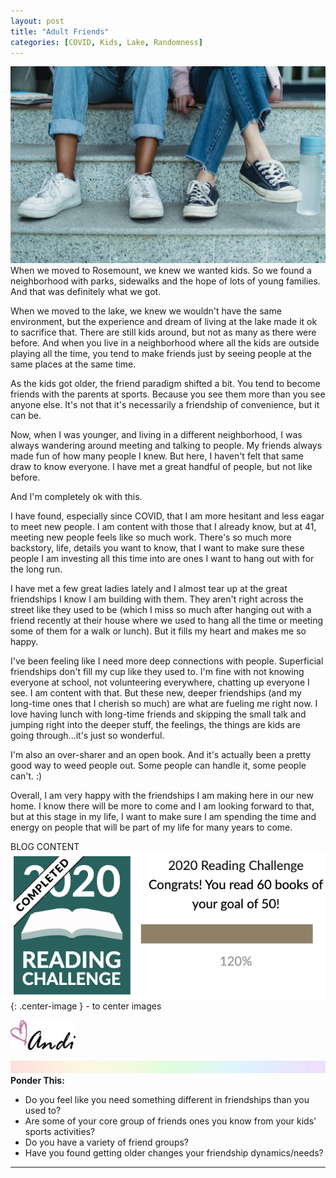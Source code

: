 ```yaml
---
layout: post
title: "Adult Friends"
categories: [COVID, Kids, Lake, Randomness]
---
```

![Friends](/images/feetfriends.jpeg)
When we moved to Rosemount, we knew we wanted kids. So we found a neighborhood with parks, sidewalks and the hope of lots of young families. And that was definitely what we got. 

When we moved to the lake, we knew we wouldn't have the same environment, but the experience and dream of living at the lake made it ok to sacrifice that. There are still kids around, but not as many as there were before. And when you live in a neighborhood where all the kids are outside playing all the time, you tend to make friends just by seeing people at the same places at the same time. 

As the kids got older, the friend paradigm shifted a bit. You tend to become friends with the parents at sports. Because you see them more than you see anyone else. It's not that it's necessarily a friendship of convenience, but it can be. 

Now, when I was younger, and living in a different neighborhood, I was always wandering around meeting and talking to people. My friends always made fun of how many people I knew. But here, I haven't felt that same draw to know everyone. I have met a great handful of people, but not like before. 

And I'm completely ok with this.

I have found, especially since COVID, that I am more hesitant and less eagar to meet new people. I am content with those that I already know, but at 41, meeting new people feels like so much work. There's so much more backstory, life, details you want to know, that I want to make sure these people I am investing all this time into are ones I want to hang out with for the long run. 

I have met a few great ladies lately and I almost tear up at the great friendships I know I am building with them. They aren't right across the street like they used to be (which I miss so much after hanging out with a friend recently at their house where we used to hang all the time or meeting some of them for a walk or lunch). But it fills my heart and makes me so happy.

I've been feeling like I need more deep connections with people. Superficial friendships don't fill my cup like they used to. I'm fine with not knowing everyone at school, not volunteering everywhere, chatting up everyone I see. I am content with that. But these new, deeper friendships (and my long-time ones that I cherish so much) are what are fueling me right now. I love having lunch with long-time friends and skipping the small talk and jumping right into the deeper stuff, the feelings, the things are kids are going through...it's just so wonderful. 

I'm also an over-sharer and an open book. And it's actually been a pretty good way to weed people out. Some people can handle it, some people can't. :) 

Overall, I am very happy with the friendships I am making here in our new home. I know there will be more to come and I am looking forward to that, but at this stage in my life, I want to make sure I am spending the time and energy on people that will be part of my life for many years to come. 

BLOG CONTENT
![reading](/images/ReadingChallenge.png){: .center-image } - to center images

![Andi](/images/andi.jpg)

![header](/images/SkinnyRainbow.jpg)
**Ponder This:**
- Do you feel like you need something different in friendships than you used to?
- Are some of your core group of friends ones you know from your kids' sports activities?
- Do you have a variety of friend groups?
- Have you found getting older changes your friendship dynamics/needs?

----
